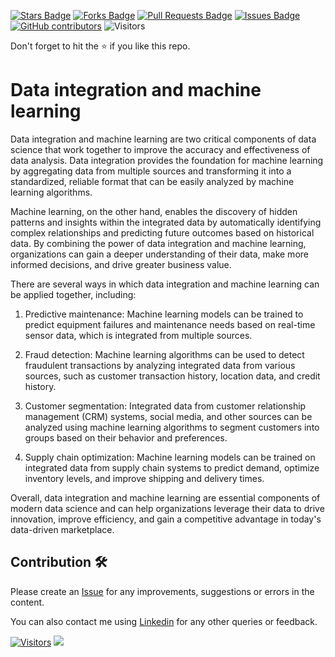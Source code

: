 <a href="https://github.com/drshahizan/special-topic-data-engineering/stargazers"><img src="https://img.shields.io/github/stars/drshahizan/special-topic-data-engineering" alt="Stars Badge"/></a>
<a href="https://github.com/drshahizan/special-topic-data-engineering/network/members"><img src="https://img.shields.io/github/forks/drshahizan/special-topic-data-engineering" alt="Forks Badge"/></a>
<a href="https://github.com/drshahizan/special-topic-data-engineering/pulls"><img src="https://img.shields.io/github/issues-pr/drshahizan/special-topic-data-engineering" alt="Pull Requests Badge"/></a>
<a href="https://github.com/drshahizan/special-topic-data-engineering/issues"><img src="https://img.shields.io/github/issues/drshahizan/special-topic-data-engineering" alt="Issues Badge"/></a>
<a href="https://github.com/drshahizan/special-topic-data-engineering/graphs/contributors"><img alt="GitHub contributors" src="https://img.shields.io/github/contributors/drshahizan/special-topic-data-engineering?color=2b9348"></a>
![Visitors](https://api.visitorbadge.io/api/visitors?path=https%3A%2F%2Fgithub.com%2Fspecial-topic-data-engineering&labelColor=%23d9e3f0&countColor=%23697689&style=flat)

Don't forget to hit the :star: if you like this repo.

# Data integration and machine learning
Data integration and machine learning are two critical components of data science that work together to improve the accuracy and effectiveness of data analysis. Data integration provides the foundation for machine learning by aggregating data from multiple sources and transforming it into a standardized, reliable format that can be easily analyzed by machine learning algorithms.

Machine learning, on the other hand, enables the discovery of hidden patterns and insights within the integrated data by automatically identifying complex relationships and predicting future outcomes based on historical data. By combining the power of data integration and machine learning, organizations can gain a deeper understanding of their data, make more informed decisions, and drive greater business value.

There are several ways in which data integration and machine learning can be applied together, including:

1. Predictive maintenance: Machine learning models can be trained to predict equipment failures and maintenance needs based on real-time sensor data, which is integrated from multiple sources.

2. Fraud detection: Machine learning algorithms can be used to detect fraudulent transactions by analyzing integrated data from various sources, such as customer transaction history, location data, and credit history.

3. Customer segmentation: Integrated data from customer relationship management (CRM) systems, social media, and other sources can be analyzed using machine learning algorithms to segment customers into groups based on their behavior and preferences.

4. Supply chain optimization: Machine learning models can be trained on integrated data from supply chain systems to predict demand, optimize inventory levels, and improve shipping and delivery times.

Overall, data integration and machine learning are essential components of modern data science and can help organizations leverage their data to drive innovation, improve efficiency, and gain a competitive advantage in today's data-driven marketplace.

## Contribution 🛠️
Please create an [Issue](https://github.com/drshahizan/special-topic-data-engineering/issues) for any improvements, suggestions or errors in the content.

You can also contact me using [Linkedin](https://www.linkedin.com/in/drshahizan/) for any other queries or feedback.

[![Visitors](https://api.visitorbadge.io/api/visitors?path=https%3A%2F%2Fgithub.com%2Fdrshahizan&labelColor=%23697689&countColor=%23555555&style=plastic)](https://visitorbadge.io/status?path=https%3A%2F%2Fgithub.com%2Fdrshahizan)
![](https://hit.yhype.me/github/profile?user_id=81284918)






